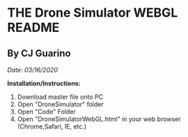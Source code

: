 THE Drone Simulator WEBGL README  
=====================

By CJ Guarino  
-------------

_Date: 03/16/2020_  

**Installation/Instructions:**

1. Download master file onto PC  
2. Open "DroneSimulator" folder  
3. Open "Code" Folder
4. Open "DroneSimulatorWebGL.html" in your web browser (Chrome,Safari, IE, etc.)  
